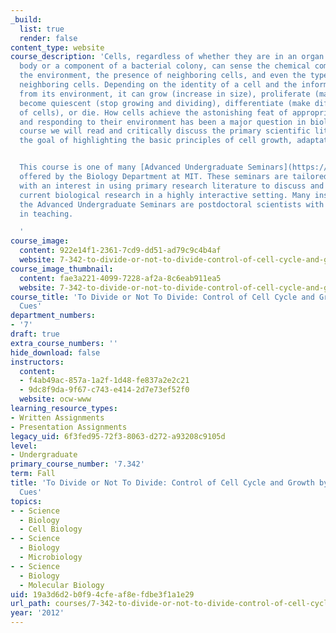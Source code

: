 ```yaml
---
_build:
  list: true
  render: false
content_type: website
course_description: 'Cells, regardless of whether they are in an organ in the human
  body or a component of a bacterial colony, can sense the chemical composition of
  the environment, the presence of neighboring cells, and even the types of their
  neighboring cells. Depending on the identity of a cell and the information it receives
  from its environment, it can grow (increase in size), proliferate (make more cells),
  become quiescent (stop growing and dividing), differentiate (make different types
  of cells), or die. How cells achieve the astonishing feat of appropriately sensing
  and responding to their environment has been a major question in biology. In this
  course we will read and critically discuss the primary scientific literature with
  the goal of highlighting the basic principles of cell growth, adaptation, and differentiation.


  This course is one of many [Advanced Undergraduate Seminars](https://biology.mit.edu/undergraduate/course_listings/advanced_undergraduate_seminars)
  offered by the Biology Department at MIT. These seminars are tailored for students
  with an interest in using primary research literature to discuss and learn about
  current biological research in a highly interactive setting. Many instructors of
  the Advanced Undergraduate Seminars are postdoctoral scientists with a strong interest
  in teaching.

  '
course_image:
  content: 922e14f1-2361-7cd9-dd51-ad79c9c4b4af
  website: 7-342-to-divide-or-not-to-divide-control-of-cell-cycle-and-growth-by-extracellular-cues-fall-2012
course_image_thumbnail:
  content: fae3a221-4099-7228-af2a-8c6eab911ea5
  website: 7-342-to-divide-or-not-to-divide-control-of-cell-cycle-and-growth-by-extracellular-cues-fall-2012
course_title: 'To Divide or Not To Divide: Control of Cell Cycle and Growth by Extracellular
  Cues'
department_numbers:
- '7'
draft: true
extra_course_numbers: ''
hide_download: false
instructors:
  content:
  - f4ab49ac-857a-1a2f-1d48-fe837a2e2c21
  - 9dc8f9da-9f67-c743-e414-2d7e73ef52f0
  website: ocw-www
learning_resource_types:
- Written Assignments
- Presentation Assignments
legacy_uid: 6f3fed95-72f3-8063-d272-a93208c9105d
level:
- Undergraduate
primary_course_number: '7.342'
term: Fall
title: 'To Divide or Not To Divide: Control of Cell Cycle and Growth by Extracellular
  Cues'
topics:
- - Science
  - Biology
  - Cell Biology
- - Science
  - Biology
  - Microbiology
- - Science
  - Biology
  - Molecular Biology
uid: 19a3d6d2-b0f9-4cfe-af8e-fdbe3f1a1e29
url_path: courses/7-342-to-divide-or-not-to-divide-control-of-cell-cycle-and-growth-by-extracellular-cues-fall-2012
year: '2012'
---
```

